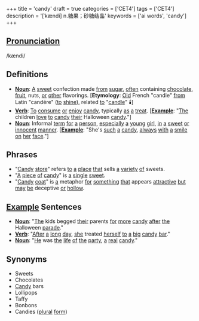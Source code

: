 +++
title = 'candy'
draft = true
categories = ['CET4']
tags = ['CET4']
description = '[ˈkændi] n.糖果；砂糖结晶'
keywords = ['ai words', 'candy']
+++

## [Pronunciation](/post/pronunciation/)
/kændi/

## Definitions
- **[Noun](/post/noun/)**: [A](/post/a/) [sweet](/post/sweet/) confection made [from](/post/from/) [sugar](/post/sugar/), [often](/post/often/) containing [chocolate](/post/chocolate/), [fruit](/post/fruit/), nuts, [or](/post/or/) [other](/post/other/) flavorings. [**Etymology**: [Old](/post/old/) French "candie" [from](/post/from/) Latin "candēre" ([to](/post/to/) [shine](/post/shine/)), related [to](/post/to/) "[candle](/post/candle/)" 🕯️]
- **[Verb](/post/verb/)**: [To](/post/to/) [consume](/post/consume/) [or](/post/or/) [enjoy](/post/enjoy/) [candy](/post/candy/), typically [as](/post/as/) [a](/post/a/) [treat](/post/treat/). [**[Example](/post/example/)**: "[The](/post/the/) children [love](/post/love/) [to](/post/to/) [candy](/post/candy/) [their](/post/their/) Halloween [candy](/post/candy/)."]
- **[Noun](/post/noun/)**: Informal [term](/post/term/) [for](/post/for/) [a](/post/a/) [person](/post/person/), [especially](/post/especially/) [a](/post/a/) [young](/post/young/) [girl](/post/girl/), [in](/post/in/) [a](/post/a/) [sweet](/post/sweet/) [or](/post/or/) [innocent](/post/innocent/) [manner](/post/manner/). [**[Example](/post/example/)**: "She's [such](/post/such/) [a](/post/a/) [candy](/post/candy/), [always](/post/always/) [with](/post/with/) [a](/post/a/) [smile](/post/smile/) [on](/post/on/) [her](/post/her/) [face](/post/face/)."]

## Phrases
- "[Candy](/post/candy/) [store](/post/store/)" refers [to](/post/to/) [a](/post/a/) [place](/post/place/) [that](/post/that/) sells [a](/post/a/) [variety](/post/variety/) [of](/post/of/) sweets.
- "[A](/post/a/) [piece](/post/piece/) [of](/post/of/) [candy](/post/candy/)" is [a](/post/a/) [single](/post/single/) [sweet](/post/sweet/).
- "[Candy](/post/candy/) [coat](/post/coat/)" is [a](/post/a/) metaphor [for](/post/for/) [something](/post/something/) [that](/post/that/) appears [attractive](/post/attractive/) [but](/post/but/) [may](/post/may/) [be](/post/be/) deceptive [or](/post/or/) [hollow](/post/hollow/).

## [Example](/post/example/) Sentences
- **[Noun](/post/noun/)**: "[The](/post/the/) kids begged [their](/post/their/) parents [for](/post/for/) [more](/post/more/) [candy](/post/candy/) [after](/post/after/) [the](/post/the/) Halloween [parade](/post/parade/)."
- **[Verb](/post/verb/)**: "[After](/post/after/) [a](/post/a/) [long](/post/long/) [day](/post/day/), [she](/post/she/) treated [herself](/post/herself/) [to](/post/to/) [a](/post/a/) [big](/post/big/) [candy](/post/candy/) [bar](/post/bar/)."
- **[Noun](/post/noun/)**: "[He](/post/he/) was [the](/post/the/) [life](/post/life/) [of](/post/of/) [the](/post/the/) [party](/post/party/), [a](/post/a/) [real](/post/real/) [candy](/post/candy/)."

## Synonyms
- Sweets
- Chocolates
- [Candy](/post/candy/) bars
- Lollipops
- Taffy
- Bonbons
- Candies ([plural](/post/plural/) [form](/post/form/))
